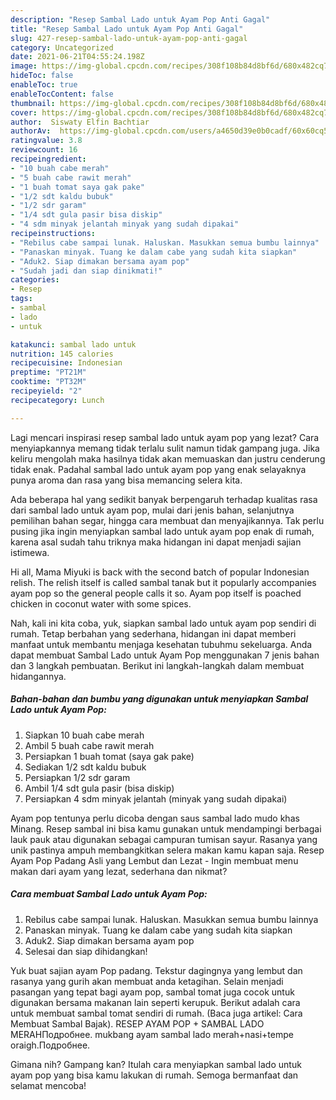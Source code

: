 ```yaml
---
description: "Resep Sambal Lado untuk Ayam Pop Anti Gagal"
title: "Resep Sambal Lado untuk Ayam Pop Anti Gagal"
slug: 427-resep-sambal-lado-untuk-ayam-pop-anti-gagal
category: Uncategorized
date: 2021-06-21T04:55:24.198Z
image: https://img-global.cpcdn.com/recipes/308f108b84d8bf6d/680x482cq70/sambal-lado-untuk-ayam-pop-foto-resep-utama.jpg
hideToc: false
enableToc: true
enableTocContent: false
thumbnail: https://img-global.cpcdn.com/recipes/308f108b84d8bf6d/680x482cq70/sambal-lado-untuk-ayam-pop-foto-resep-utama.jpg
cover: https://img-global.cpcdn.com/recipes/308f108b84d8bf6d/680x482cq70/sambal-lado-untuk-ayam-pop-foto-resep-utama.jpg
author:  Siswaty Elfin Bachtiar
authorAv:  https://img-global.cpcdn.com/users/a4650d39e0b0cadf/60x60cq50/avatar.jpg
ratingvalue: 3.8
reviewcount: 16
recipeingredient:
- "10 buah cabe merah"
- "5 buah cabe rawit merah"
- "1 buah tomat saya gak pake"
- "1/2 sdt kaldu bubuk"
- "1/2 sdr garam"
- "1/4 sdt gula pasir bisa diskip"
- "4 sdm minyak jelantah minyak yang sudah dipakai"
recipeinstructions:
- "Rebilus cabe sampai lunak. Haluskan. Masukkan semua bumbu lainnya"
- "Panaskan minyak. Tuang ke dalam cabe yang sudah kita siapkan"
- "Aduk2. Siap dimakan bersama ayam pop"
- "Sudah jadi dan siap dinikmati!"
categories:
- Resep
tags:
- sambal
- lado
- untuk

katakunci: sambal lado untuk 
nutrition: 145 calories
recipecuisine: Indonesian
preptime: "PT21M"
cooktime: "PT32M"
recipeyield: "2"
recipecategory: Lunch

---
```



Lagi mencari inspirasi resep sambal lado untuk ayam pop yang lezat? Cara menyiapkannya memang tidak terlalu sulit namun tidak gampang juga. Jika keliru mengolah maka hasilnya tidak akan memuaskan dan justru cenderung tidak enak. Padahal sambal lado untuk ayam pop yang enak selayaknya punya aroma dan rasa yang bisa memancing selera kita.


Ada beberapa hal yang sedikit banyak berpengaruh terhadap kualitas rasa dari sambal lado untuk ayam pop, mulai dari jenis bahan, selanjutnya pemilihan bahan segar, hingga cara membuat dan menyajikannya. Tak perlu pusing jika ingin menyiapkan sambal lado untuk ayam pop enak di rumah, karena asal sudah tahu triknya maka hidangan ini dapat menjadi sajian istimewa.

Hi all, Mama Miyuki is back with the second batch of popular Indonesian relish. The relish itself is called sambal tanak but it popularly accompanies ayam pop so the general people calls it so. Ayam pop itself is poached chicken in coconut water with some spices.


Nah, kali ini kita coba, yuk, siapkan sambal lado untuk ayam pop sendiri di rumah. Tetap berbahan yang sederhana, hidangan ini dapat memberi manfaat untuk membantu menjaga kesehatan tubuhmu sekeluarga. Anda dapat membuat Sambal Lado untuk Ayam Pop menggunakan 7 jenis bahan dan 3 langkah pembuatan. Berikut ini langkah-langkah dalam membuat hidangannya.

<!--inarticleads1-->

##### Bahan-bahan dan bumbu yang digunakan untuk menyiapkan Sambal Lado untuk Ayam Pop:

1. Siapkan 10 buah cabe merah
1. Ambil 5 buah cabe rawit merah
1. Persiapkan 1 buah tomat (saya gak pake)
1. Sediakan 1/2 sdt kaldu bubuk
1. Persiapkan 1/2 sdr garam
1. Ambil 1/4 sdt gula pasir (bisa diskip)
1. Persiapkan 4 sdm minyak jelantah (minyak yang sudah dipakai)


Ayam pop tentunya perlu dicoba dengan saus sambal lado mudo khas Minang. Resep sambal ini bisa kamu gunakan untuk mendampingi berbagai lauk pauk atau digunakan sebagai campuran tumisan sayur. Rasanya yang unik pastinya ampuh membangkitkan selera makan kamu kapan saja. Resep Ayam Pop Padang Asli yang Lembut dan Lezat - Ingin membuat menu makan dari ayam yang lezat, sederhana dan nikmat? 

<!--inarticleads2-->

##### Cara membuat Sambal Lado untuk Ayam Pop:

1. Rebilus cabe sampai lunak. Haluskan. Masukkan semua bumbu lainnya
1. Panaskan minyak. Tuang ke dalam cabe yang sudah kita siapkan
1. Aduk2. Siap dimakan bersama ayam pop
1. Selesai dan siap dihidangkan!

Yuk buat sajian ayam Pop padang. Tekstur dagingnya yang lembut dan rasanya yang gurih akan membuat anda ketagihan. Selain menjadi pasangan yang tepat bagi ayam pop, sambal tomat juga cocok untuk digunakan bersama makanan lain seperti kerupuk. Berikut adalah cara untuk membuat sambal tomat sendiri di rumah. (Baca juga artikel: Cara Membuat Sambal Bajak). RESEP AYAM POP + SAMBAL LADO MERAHПодробнее. mukbang ayam sambal lado merah+nasi+tempe oraigh.Подробнее. 

Gimana nih? Gampang kan? Itulah cara menyiapkan sambal lado untuk ayam pop yang bisa kamu lakukan di rumah. Semoga bermanfaat dan selamat mencoba!
